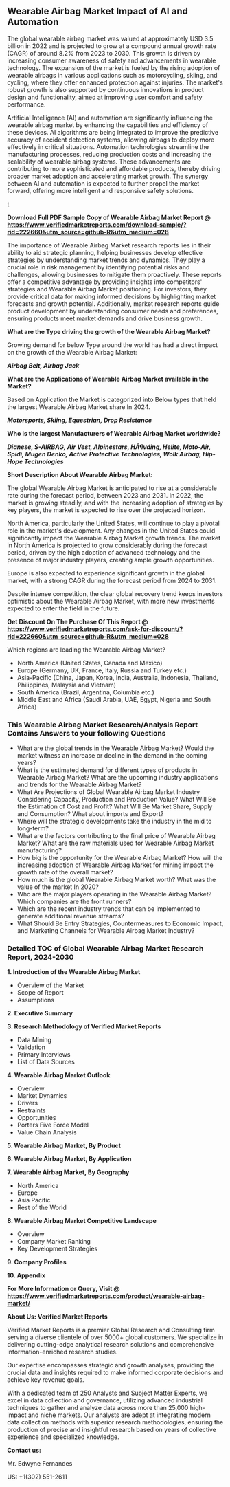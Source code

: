 <h2>Wearable Airbag Market Impact of AI and Automation</h2><p>The global wearable airbag market was valued at approximately USD 3.5 billion in 2022 and is projected to grow at a compound annual growth rate (CAGR) of around 8.2% from 2023 to 2030. This growth is driven by increasing consumer awareness of safety and advancements in wearable technology. The expansion of the market is fueled by the rising adoption of wearable airbags in various applications such as motorcycling, skiing, and cycling, where they offer enhanced protection against injuries. The market's robust growth is also supported by continuous innovations in product design and functionality, aimed at improving user comfort and safety performance.</p><p>Artificial Intelligence (AI) and automation are significantly influencing the wearable airbag market by enhancing the capabilities and efficiency of these devices. AI algorithms are being integrated to improve the predictive accuracy of accident detection systems, allowing airbags to deploy more effectively in critical situations. Automation technologies streamline the manufacturing processes, reducing production costs and increasing the scalability of wearable airbag systems. These advancements are contributing to more sophisticated and affordable products, thereby driving broader market adoption and accelerating market growth. The synergy between AI and automation is expected to further propel the market forward, offering more intelligent and responsive safety solutions.</p>t</p><p id="" class=""><strong>Download Full PDF Sample Copy of Wearable Airbag Market Report @ <a href="https://www.verifiedmarketreports.com/download-sample/?rid=222660&utm_source=github-R&utm_medium=028" target="_blank">https://www.verifiedmarketreports.com/download-sample/?rid=222660&utm_source=github-R&utm_medium=028</a></strong></p><p>The importance of&nbsp;Wearable Airbag Market research reports lies in their ability to aid strategic planning, helping businesses develop effective strategies by understanding market trends and dynamics. They play a crucial role in risk management by identifying potential risks and challenges, allowing businesses to mitigate them proactively. These reports offer a competitive advantage by providing insights into competitors' strategies and Wearable Airbag Market positioning. For investors, they provide critical data for making informed decisions by highlighting market forecasts and growth potential. Additionally, market research reports guide product development by understanding consumer needs and preferences, ensuring products meet market demands and drive business growth.</p><p><strong>What are the&nbsp;Type driving the growth of the Wearable Airbag Market?</strong></p><p id="" class="">Growing demand for below Type around the world has had a direct impact on the growth of the Wearable Airbag Market:</p><em><strong>Airbag Belt, Airbag Jack</strong></em></p><strong>What are the&nbsp;Applications&nbsp;of Wearable Airbag Market available in the Market?</strong></p><p id="" class="">Based on Application the Market is categorized into Below types that held the largest Wearable Airbag Market share In 2024.</p><em><strong>Motorsports, Skiing, Equestrian, Drop Resistance</strong></em></p><strong>Who is the largest Manufacturers of Wearable Airbag Market worldwide?</strong></p><p><em><strong>Dianese, S-AIRBAG, Air Vest, Alpinestars, HÃ¶vding, Helite, Moto-Air, Spidi, Mugen Denko, Active Protective Technologies, Wolk Airbag, Hip-Hope Technologies</strong></em></p><p id="" class=""><strong>Short Description About Wearable Airbag Market:</strong></p><p>The global Wearable Airbag Market is anticipated to rise at a considerable rate during the forecast period, between 2023 and 2031. In 2022, the market is growing steadily, and with the increasing adoption of strategies by key players, the market is expected to rise over the projected horizon.</p><p>North America, particularly the United States, will continue to play a pivotal role in the market's development. Any changes in the United States could significantly impact the Wearable Airbag Market growth trends. The market in North America is projected to grow considerably during the forecast period, driven by the high adoption of advanced technology and the presence of major industry players, creating ample growth opportunities.</p><p>Europe is also expected to experience significant growth in the global market, with a strong CAGR during the forecast period from 2024 to 2031.</p><p>Despite intense competition, the clear global recovery trend keeps investors optimistic about the Wearable Airbag Market, with more new investments expected to enter the field in the future.</p><p id="" class=""><strong>Get Discount On The Purchase Of This Report @ <a href="https://www.verifiedmarketreports.com/ask-for-discount/?rid=222660&utm_source=github-R&utm_medium=028" target="_blank">https://www.verifiedmarketreports.com/ask-for-discount/?rid=222660&utm_source=github-R&utm_medium=028</a></strong></p>Which regions are leading the Wearable Airbag Market?</p><ul><li>North America (United States, Canada and Mexico)</li><li>Europe (Germany, UK, France, Italy, Russia and Turkey etc.)</li><li>Asia-Pacific (China, Japan, Korea, India, Australia, Indonesia, Thailand, Philippines, Malaysia and Vietnam)</li><li>South America (Brazil, Argentina, Columbia etc.)</li><li>Middle East and Africa (Saudi Arabia, UAE, Egypt, Nigeria and South Africa)</li></ul><h3 id="" class="">This Wearable Airbag Market Research/Analysis Report Contains Answers to your following Questions</h3><ul><li>What are the global trends in the Wearable Airbag Market? Would the market witness an increase or decline in the demand in the coming years?</li><li>What is the estimated demand for different types of products in Wearable Airbag Market? What are the upcoming industry applications and trends for the Wearable Airbag Market?</li><li>What Are Projections of Global Wearable Airbag Market Industry Considering Capacity, Production and Production Value? What Will Be the Estimation of Cost and Profit? What Will Be Market Share, Supply and Consumption? What about imports and Export?</li><li>Where will the strategic developments take the industry in the mid to long-term?</li><li>What are the factors contributing to the final price of Wearable Airbag Market? What are the raw materials used for Wearable Airbag Market manufacturing?</li><li>How big is the opportunity for the Wearable Airbag Market? How will the increasing adoption of Wearable Airbag Market for mining impact the growth rate of the overall market?</li><li>How much is the global Wearable Airbag Market worth? What was the value of the market In 2020?</li><li>Who are the major players operating in the Wearable Airbag Market? Which companies are the front runners?</li><li>Which are the recent industry trends that can be implemented to generate additional revenue streams?</li><li>What Should Be Entry Strategies, Countermeasures to Economic Impact, and Marketing Channels for Wearable Airbag Market Industry?</li></ul><h3 id="" class="">Detailed TOC of Global Wearable Airbag Market Research Report, 2024-2030</h3><p id="" class=""><strong>1. Introduction of the Wearable Airbag Market</strong></p><ul><li>Overview of the Market</li><li>Scope of Report</li><li>Assumptions</li></ul><p id="" class=""><strong>2. Executive Summary</strong></p><p id="" class=""><strong>3. Research Methodology of Verified Market Reports</strong></p><ul><li>Data Mining</li><li>Validation</li><li>Primary Interviews</li><li>List of Data Sources</li></ul><p id="" class=""><strong>4. Wearable Airbag Market Outlook</strong></p><ul><li>Overview</li><li>Market Dynamics</li><li>Drivers</li><li>Restraints</li><li>Opportunities</li><li>Porters Five Force Model</li><li>Value Chain Analysis</li></ul><p id="" class=""><strong>5. Wearable Airbag Market, By Product</strong></p><p id="" class=""><strong>6. Wearable Airbag Market, By Application</strong></p><p id="" class=""><strong>7. Wearable Airbag Market, By Geography</strong></p><ul><li>North America</li><li>Europe</li><li>Asia Pacific</li><li>Rest of the World</li></ul><p id="" class=""><strong>8. Wearable Airbag Market Competitive Landscape</strong></p><ul><li>Overview</li><li>Company Market Ranking</li><li>Key Development Strategies</li></ul><p id="" class=""><strong>9. Company Profiles</strong></p><p id="" class=""><strong>10. Appendix</strong></p><p id="" class=""><strong>For More Information or Query, Visit @ <a href="https://www.verifiedmarketreports.com/product/wearable-airbag-market/" target="_blank">https://www.verifiedmarketreports.com/product/wearable-airbag-market/</a></strong></p><p id="" class=""><strong>About Us: Verified Market Reports</strong></p><p id="" class="">Verified Market Reports is a premier Global Research and Consulting firm serving a diverse clientele of over 5000+ global customers. We specialize in delivering cutting-edge analytical research solutions and comprehensive information-enriched research studies.</p><p id="" class="">Our expertise encompasses strategic and growth analyses, providing the crucial data and insights required to make informed corporate decisions and achieve key revenue goals.</p><p id="" class="">With a dedicated team of 250 Analysts and Subject Matter Experts, we excel in data collection and governance, utilizing advanced industrial techniques to gather and analyze data across more than 25,000 high-impact and niche markets. Our analysts are adept at integrating modern data collection methods with superior research methodologies, ensuring the production of precise and insightful research based on years of collective experience and specialized knowledge.</p><p id="" class=""><strong>Contact us:</strong></p><p id="" class="">Mr. Edwyne Fernandes</p><p id="" class="">US: +1(302) 551-2611</p>